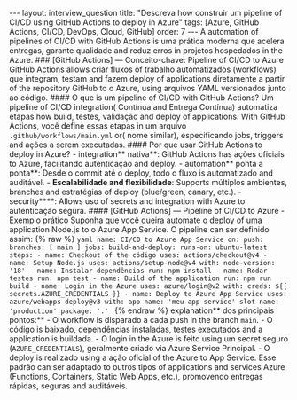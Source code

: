 --- layout: interview_question title: "Descreva how construir um pipeline of CI/CD using GitHub Actions to deploy in Azure" tags: [Azure, GitHub Actions, CI/CD, DevOps, Cloud, GitHub] order: 7 --- A automation of pipelines of CI/CD with GitHub Actions is uma prática moderna que acelera entregas, garante qualidade and reduz erros in projetos hospedados in the Azure. ### [GitHub Actions] — Conceito-chave: Pipeline of CI/CD to Azure GitHub Actions allows criar fluxos of trabalho automatizados (workflows) que integram, testam and fazem deploy of applications diretamente a partir of the repository GitHub to o Azure, using arquivos YAML versionados junto ao código. #### O que is um pipeline of CI/CD with GitHub Actions? Um pipeline of CI/CD integration( Contínua and Entrega Contínua) automatiza etapas how build, testes, validação and deploy of applications. With GitHub Actions, você define essas etapas in um arquivo `.github/workflows/main.yml` or( nome similar), especificando jobs, triggers and ações a serem executadas. #### Por que usar GitHub Actions to deploy in Azure? - integration** nativa**: GitHub Actions has ações oficiais to Azure, facilitando autenticação and deploy. - automation** ponta a ponta**: Desde o commit até o deploy, todo o fluxo is automatizado and auditável. - **Escalabilidade and flexibilidade**: Supports múltiplos ambientes, branches and estratégias of deploy (blue/green, canary, etc.). - security****: Allows uso of secrets and integration with Azure to autenticação segura. #### [GitHub Actions] — Pipeline of CI/CD to Azure - Exemplo prático Suponha que você queira automate o deploy of uma application Node.js to o Azure App Service. O pipeline can ser definido assim: {% raw %} ```yaml name: CI/CD to Azure App Service on: push: branches: [ main ] jobs: build-and-deploy: runs-on: ubuntu-latest steps: - name: Checkout of the código uses: actions/checkout@v4 - name: Setup Node.js uses: actions/setup-node@v4 with: node-version: '18' - name: Instalar dependências run: npm install - name: Rodar testes run: npm test - name: Build of the application run: npm run build - name: Login in the Azure uses: azure/login@v2 with: creds: ${{ secrets.AZURE_CREDENTIALS }} - name: Deploy to Azure App Service uses: azure/webapps-deploy@v3 with: app-name: 'meu-app-service' slot-name: 'production' package: '.' ``` {% endraw %} explanation** dos principais pontos:** - O workflow is disparado a cada push in the branch `main`. - O código is baixado, dependências instaladas, testes executados and a application is buildada. - O login in the Azure is feito using um secret seguro (`AZURE_CREDENTIALS`), geralmente criado via Azure Service Principal. - O deploy is realizado using a ação oficial of the Azure to App Service. Esse padrão can ser adaptado to outros tipos of applications and services Azure (Functions, Containers, Static Web Apps, etc.), promovendo entregas rápidas, seguras and auditáveis.